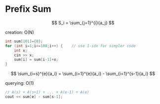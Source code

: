 # Prefix Sum

$$
S_i = \sum_{j=1}^{i}{a_j}
$$

creation: O(N)

```cpp
int sum[101]={0};
for (int i=1;i<=100;i++) {    // use 1-idx for simpler code
    int x;
    cin >> x;
    sum[i] = sum[i-1]+x;
}
```



$$
\sum_{i=s}^{e}{a_i} = \sum_{i=1}^{e}{a_i} - \sum_{i=1}^{s-1}{a_i}
$$

querying: O(1)

```cpp
// A(s) + A(s+1) + ... + A(e-1) + A(e)
cout << sum[e] - sum[s-1];
```
